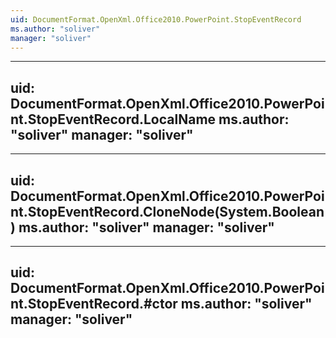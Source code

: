 ```yaml
---
uid: DocumentFormat.OpenXml.Office2010.PowerPoint.StopEventRecord
ms.author: "soliver"
manager: "soliver"
---
```


---
uid: DocumentFormat.OpenXml.Office2010.PowerPoint.StopEventRecord.LocalName
ms.author: "soliver"
manager: "soliver"
---

---
uid: DocumentFormat.OpenXml.Office2010.PowerPoint.StopEventRecord.CloneNode(System.Boolean)
ms.author: "soliver"
manager: "soliver"
---

---
uid: DocumentFormat.OpenXml.Office2010.PowerPoint.StopEventRecord.#ctor
ms.author: "soliver"
manager: "soliver"
---
